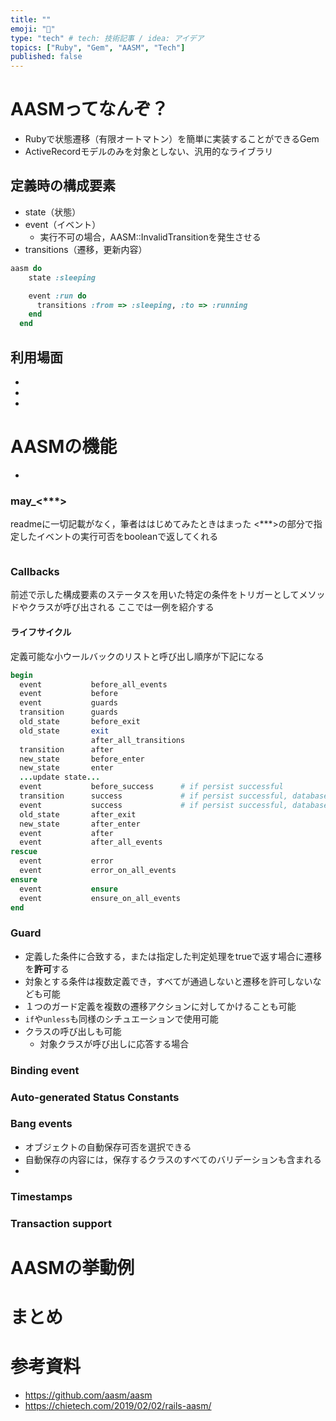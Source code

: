 ```yaml
---
title: ""
emoji: "🐼"
type: "tech" # tech: 技術記事 / idea: アイデア
topics: ["Ruby", "Gem", "AASM", "Tech"]
published: false
---
```


# AASMってなんぞ？
- Rubyで状態遷移（有限オートマトン）を簡単に実装することができるGem
- ActiveRecordモデルのみを対象としない、汎用的なライブラリ

## 定義時の構成要素
- state（状態）
- event（イベント）
  - 実行不可の場合，AASM::InvalidTransitionを発生させる
- transitions（遷移，更新内容）

``` ruby
aasm do
    state :sleeping

    event :run do
      transitions :from => :sleeping, :to => :running
    end
  end
```

## 利用場面
-
-
-

# AASMの機能
- 

### may_<***>
readmeに一切記載がなく，筆者ははじめてみたときはまった
<***>の部分で指定したイベントの実行可否をbooleanで返してくれる

``` ruby

```

### Callbacks
前述で示した構成要素のステータスを用いた特定の条件をトリガーとしてメソッドやクラスが呼び出される
ここでは一例を紹介する
#### ライフサイクル
定義可能な小ウールバックのリストと呼び出し順序が下記になる

``` ruby
begin
  event           before_all_events
  event           before
  event           guards
  transition      guards
  old_state       before_exit
  old_state       exit
                  after_all_transitions
  transition      after
  new_state       before_enter
  new_state       enter
  ...update state...
  event           before_success      # if persist successful
  transition      success             # if persist successful, database update not guaranteed
  event           success             # if persist successful, database update not guaranteed
  old_state       after_exit
  new_state       after_enter
  event           after
  event           after_all_events
rescue
  event           error
  event           error_on_all_events
ensure
  event           ensure
  event           ensure_on_all_events
end
```

### Guard
- 定義した条件に合致する，または指定した判定処理をtrueで返す場合に遷移を**許可**する
- 対象とする条件は複数定義でき，すべてが通過しないと遷移を許可しないなども可能
- １つのガード定義を複数の遷移アクションに対してかけることも可能
- `if`や`unless`も同様のシチュエーションで使用可能
- クラスの呼び出しも可能
  - 対象クラスが呼び出しに応答する場合

### Binding event


### Auto-generated Status Constants

### Bang events
- オブジェクトの自動保存可否を選択できる
- 自動保存の内容には，保存するクラスのすべてのバリデーションも含まれる
- 
### Timestamps

### Transaction support


# AASMの挙動例


# まとめ



# 参考資料
- https://github.com/aasm/aasm
- https://chietech.com/2019/02/02/rails-aasm/